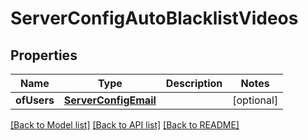 # ServerConfigAutoBlacklistVideos

## Properties
Name | Type | Description | Notes
------------ | ------------- | ------------- | -------------
**ofUsers** | [**ServerConfigEmail**](ServerConfigEmail.md) |  | [optional] 

[[Back to Model list]](../README.md#documentation-for-models) [[Back to API list]](../README.md#documentation-for-api-endpoints) [[Back to README]](../README.md)


